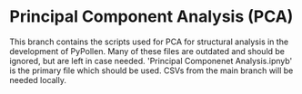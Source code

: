 # Principal Component Analysis (PCA) 
This branch contains the scripts used for PCA for structural analysis in the development of PyPollen.
Many of these files are outdated and should be ignored, but are left in case needed. 'Principal Componenet Analysis.ipnyb' is the primary file which should be used. CSVs from the main branch will be needed locally.
